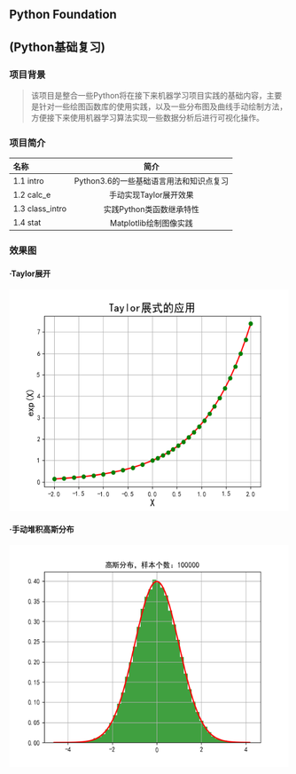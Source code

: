 ## Python Foundation
## (Python基础复习)

### 项目背景
>该项目是整合一些Python将在接下来机器学习项目实践的基础内容，主要是针对一些绘图函数库的使用实践，以及一些分布图及曲线手动绘制方法，方便接下来使用机器学习算法实现一些数据分析后进行可视化操作。

### 项目简介
|名称|简介|
|:-------------|:-------------:|
|1.1 intro|Python3.6的一些基础语言用法和知识点复习|
|1.2 calc_e|手动实现Taylor展开效果|
|1.3 class_intro|实践Python类函数继承特性|
|1.4 stat|Matplotlib绘制图像实践|

### 效果图
#### ·Taylor展开
<img width="600" height="400" src="./figures/Taylor.png"/>

#### ·手动堆积高斯分布
<img width="600" height="400" src="./figures/distribution.png"/>

